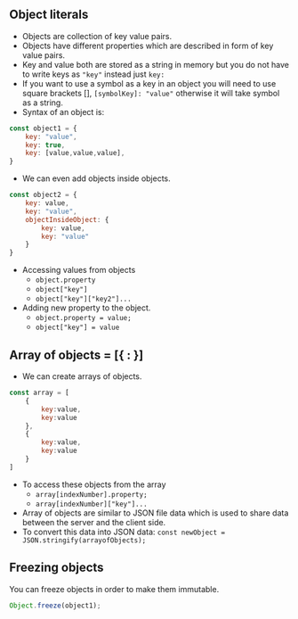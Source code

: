 ## Object literals

- Objects are collection of key value pairs.
- Objects have different properties which are described in form of key value pairs.
- Key and value both are stored as a string in memory but you do not have to write keys as `"key"` instead just `key:`
- If you want to use a symbol as a key in an object you will need to use square brackets [], `[symbolKey]: "value"` otherwise it will take symbol as a string.
- Syntax of an object is:

```jsx
const object1 = {
	key: "value",
	key: true,
	key: [value,value,value],
}
```

- We can even add objects inside objects.

```jsx
const object2 = {
	key: value,
	key: "value",
	objectInsideObject: {
		key: value,
		key: "value"
	}
}
```

- Accessing values from objects
    - `object.property`
    - `object["key"]`
    - `object["key"]["key2"]...`
- Adding new property to the object.
    - `object.property = value;`
    - `object["key"] = value`

## Array of objects = [{ : }]

- We can create arrays of objects.

```jsx
const array = [
	{
		key:value, 
		key:value
	},
	{
		key:value,
		key:value
	}
]
```

- To access these objects from the array
    - `array[indexNumber].property;`
    - `array[indexNumber]["key"]...`
- Array of objects are similar to JSON file data which is used to share data between the server and the client side.
- To convert this data into JSON data: `const newObject = JSON.stringify(arrayofObjects);`

## Freezing objects

You can freeze objects in order to make them immutable.

```jsx
Object.freeze(object1);
```
